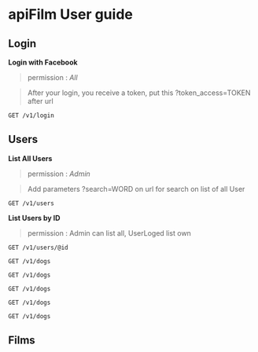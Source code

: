 # apiFilm User guide

## Login
**Login with Facebook** 

> permission : *All*

> After your login, you receive a token, put this ?token_access=TOKEN after url
```
GET /v1/login
```

## Users
**List All Users**

> permission : *Admin*

> Add parameters ?search=WORD on url for search on list of all User

```
GET /v1/users
```

**List Users by ID**

> permission : Admin can list all, UserLoged list own
```
GET /v1/users/@id
```

```
GET /v1/dogs
```

```
GET /v1/dogs
```

```
GET /v1/dogs
```

```
GET /v1/dogs
```

```
GET /v1/dogs
```

## Films